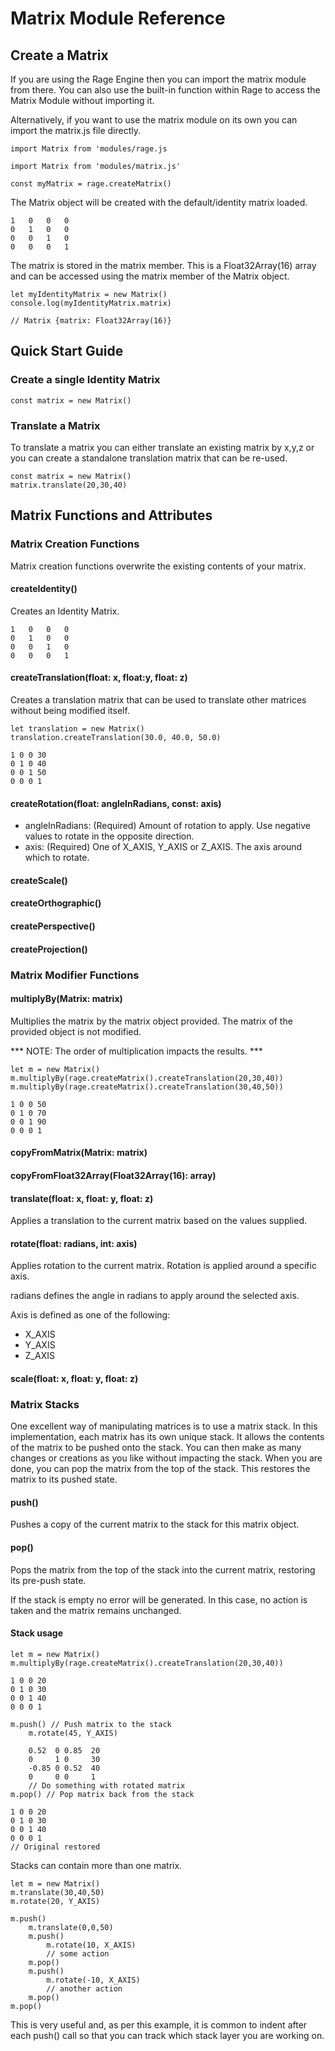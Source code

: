 # Matrix Module Reference

## Create a Matrix

If you are using the Rage Engine then you can import the matrix module from there. You can also use the built-in function within Rage to access the Matrix Module without importing it.

Alternatively, if you want to use the matrix module on its own you can import the matrix.js file directly.

```
import Matrix from 'modules/rage.js
```

```
import Matrix from 'modules/matrix.js'
```

```
const myMatrix = rage.createMatrix()
```

The Matrix object will be created with the default/identity matrix loaded.

```
1   0   0   0
0   1   0   0
0   0   1   0
0   0   0   1
```
The matrix is stored in the matrix member.  This is a Float32Array(16) array and can be accessed using the matrix member of the Matrix object.

```
let myIdentityMatrix = new Matrix()
console.log(myIdentityMatrix.matrix)

// Matrix {matrix: Float32Array(16)}
```

## Quick Start Guide

### Create a single Identity Matrix

```
const matrix = new Matrix()
```

### Translate a Matrix

To translate a matrix you can either translate an existing matrix by x,y,z or you can create a standalone translation matrix that can be re-used.

```
const matrix = new Matrix()
matrix.translate(20,30,40)

```
## Matrix Functions and Attributes

### Matrix Creation Functions

Matrix creation functions overwrite the existing contents of your matrix.

#### createIdentity()

Creates an Identity Matrix.
```
1   0   0   0
0   1   0   0
0   0   1   0
0   0   0   1
```
#### createTranslation(float: x, float:y, float: z)

Creates a translation matrix that can be used to translate other matrices without being modified itself.
```
let translation = new Matrix()
translation.createTranslation(30.0, 40.0, 50.0)
```
```
1 0 0 30
0 1 0 40
0 0 1 50
0 0 0 1
```
#### createRotation(float: angleInRadians, const: axis)

 - angleInRadians: (Required) Amount of rotation to apply.  Use negative values to rotate in the opposite direction.
 - axis: (Required) One of X_AXIS, Y_AXIS or Z_AXIS.  The axis around which to rotate.

#### createScale()

#### createOrthographic()

#### createPerspective()

#### createProjection()


### Matrix Modifier Functions

#### multiplyBy(Matrix: matrix)

Multiplies the matrix by the matrix object provided.  The matrix of the provided object is not modified.

*** NOTE: The order of multiplication impacts the results. ***

```
let m = new Matrix()
m.multiplyBy(rage.createMatrix().createTranslation(20,30,40))
m.multiplyBy(rage.createMatrix().createTranslation(30,40,50))
```
```
1 0 0 50
0 1 0 70
0 0 1 90
0 0 0 1
```

#### copyFromMatrix(Matrix: matrix)

#### copyFromFloat32Array(Float32Array(16): array)

#### translate(float: x, float: y, float: z)

Applies a translation to the current matrix based on the values supplied.

#### rotate(float: radians, int: axis)

Applies rotation to the current matrix.  Rotation is applied around a specific axis.

radians defines the angle in radians to apply around the selected axis.

Axis is defined as one of the following:

 - X_AXIS
 - Y_AXIS
 - Z_AXIS

#### scale(float: x, float: y, float: z)

### Matrix Stacks

One excellent way of manipulating matrices is to use a matrix stack.  In this implementation, each matrix has its own unique stack.  It allows the contents of the matrix to be pushed onto the stack.  You can then make as many changes or creations as you like without impacting the stack.  When you are done, you can pop the matrix from the top of the stack.  This restores the matrix to its pushed state.

#### push()

Pushes a copy of the current matrix to the stack for this matrix object.

#### pop()

Pops the matrix from the top of the stack into the current matrix, restoring its pre-push state.

If the stack is empty no error will be generated.  In this case, no action is taken and the matrix remains unchanged.

#### Stack usage

```
let m = new Matrix()
m.multiplyBy(rage.createMatrix().createTranslation(20,30,40))

1 0 0 20
0 1 0 30
0 0 1 40
0 0 0 1

m.push() // Push matrix to the stack
    m.rotate(45, Y_AXIS)

    0.52  0 0.85  20
    0     1 0     30
    -0.85 0 0.52  40
    0     0 0     1
    // Do something with rotated matrix
m.pop() // Pop matrix back from the stack

1 0 0 20
0 1 0 30
0 0 1 40
0 0 0 1
// Original restored

```

Stacks can contain more than one matrix.

```
let m = new Matrix()
m.translate(30,40,50)
m.rotate(20, Y_AXIS)

m.push()
    m.translate(0,0,50)
    m.push()
        m.rotate(10, X_AXIS)
        // some action
    m.pop()
    m.push()
        m.rotate(-10, X_AXIS)
        // another action
    m.pop()
m.pop()
```

This is very useful and, as per this example, it is common to indent after each push() call so that you can track which stack layer you are working on.


